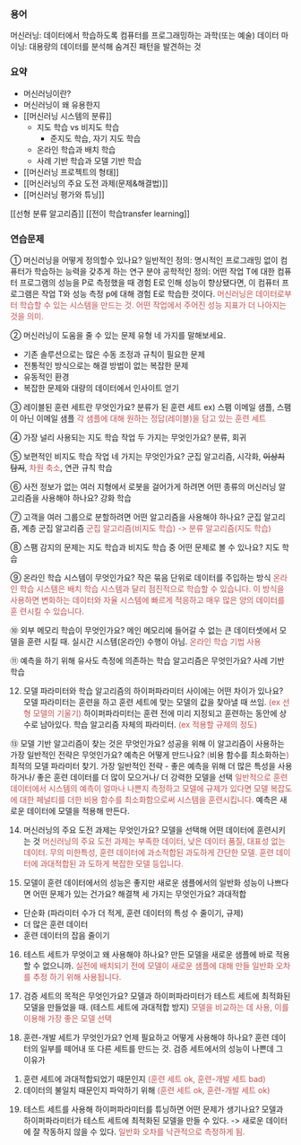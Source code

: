 ### 용어
머신러닝: 데이터에서 학습하도록 컴퓨터를 프로그래밍하는 과학(또는 예술)
데이터 마이닝: 대용량의 데이터를 분석해 숨겨진 패턴을 발견하는 것

### 요약
- 머신러닝이란?
- 머신러닝이 왜 유용한지
- [[머신러닝 시스템의 분류]]
	- 지도 학습 vs 비지도 학습
		- 준지도 학습, 자기 지도 학습
	- 온라인 학습과 배치 학습
	- 사례 기반 학습과 모델 기반 학습
- [[머신러닝 프로젝트의 형태]]
- [[머신러닝의 주요 도전 과제(문제&해결법)]]
- [[머신러닝 평가와 튜닝]]

[[선형 분류 알고리즘]]
[[전이 학습transfer learning]]
### 연습문제 

① 머신러닝을 어떻게 정의할수 있나요?
	일반적인 정의:
	명시적인 프로그래밍 없이 컴퓨터가 학습하는 능력을 갖추게 하는 연구 분야
	공학적인 정의:
	어떤 작업 T에 대한 컴퓨터 프로그램의 성능을 P로 측정했을 때 경험 E로 인해 성능이 향상됐다면, 이 컴퓨터 프로그램은 작업 T와 성능 측정 p에 대해 경험 E로 학습한 것이다. 
	<font color="#c0504d">머신러닝은 데이터로부터 학습할 수 있는 시스템을 만드는 것. 어떤 작업에서 주어진 성능 지표가 더 나아지는 것을 의미.</font>
	
② 머신러닝이 도움을 줄 수 있는 문제 유형 네 가지를 말해보세요.
- 기존 솔루션으로는 많은 수동 조정과 규칙이 필요한 문제
- 전통적인 방식으로는 해결 방법이 없는 복잡한 문제
- 유동적인 환경
- 복잡한 문제와 대량의 데이터에서 인사이트 얻기

③ 레이블된 훈련 세트란 무엇인가요? 
분류가 된 훈련 세트 ex) 스팸 이메일 샘플, 스팸이 아닌 이메일 샘플
<font color="#c0504d">각 샘플에 대해 원하는 정답(레이블)을 담고 있는 훈련 세트</font>

④ 가장 널리 사용되는 지도 학습 작업 두 가지는 무엇인가요? 
분류, 회귀

⑤ 보편적인 비지도 학습 작업 네 가지는 무엇인가요?
군집 알고리즘, 시각화, ~~이상치 탐지~~, <font color="#c0504d">차원 축소</font>, 연관 규칙 학습

⑥ 사전 정보가 없는 여러 지형에서 로봇을 걸어가게 하려면 어떤 종류의 머신러닝 알고리즘을 사용해야 하나요?
강화 학습

⑦ 고객을 여러 그룹으로 분할하려면 어떤 알고리즘을 사용해야 하나요?
군집 알고리즘, 계층 군집 알고리즘
<font color="#c0504d">군집 알고리즘(비지도 학습) -> 분류 알고리즘(지도 학습)</font>

⑧ 스팸 감지의 문제는 지도 학습과 비지도 학습 중 어떤 문제로 볼 수 있나요?
지도 학습

⑨ 온라인 학습 시스템이 무엇인가요? 
작은 묶음 단위로 데이터를 주입하는 방식
<font color="#c0504d">온라인 학습 시스템은 배치 학습 시스템과 달리 점진적으로 학습할 수 있습니다. 이 방식을 사용하면 변화하는 데이터와 자율 시스템에 빠르게 적응하고 매우 많은 양의 데이터를 훈</font>
<font color="#c0504d">련시킬 수 있습니다.</font>

⑩ 외부 메모리 학습이 무엇인가요?
메인 메모리에 들어갈 수 없는 큰 데이터셋에서 모델을 훈련 시킬 때.
실시간 시스템(온라인) 수행이 아님. <font color="#c0504d">온라인 학습 기법 사용</font>

⑪ 예측을 하기 위해 유사도 측정에 의존하는 학습 알고리즘은 무엇인가요?
사례 기반 학습

12) 모델 파라미터와 학습 알고리즘의 하이퍼파라미터 사이에는 어떤 차이가 있나요? 
모델 파라미터는 훈련을 하고 훈련 세트에 맞는 모델의 값을 찾아낼 때 쓰임. <font color="#c0504d">(ex 선형 모델의 기울기)</font>
하이퍼파라미터는 훈련 전에 미리 지정되고 훈련하는 동안에 상수로 남아있다. 학습 알고리즘 자체의 파라미터.<font color="#c0504d"> (ex 적용할 규제의 정도)</font>

⑬ 모델 기반 알고리즘이 찾는 것은 무엇인가요? 성공을 위해 이 알고리즘이 사용하는 가장 일반적인 전략은 무엇인가요? 예측은 어떻게 만드나요?
<font color="#c0504d">(</font>비용 함수를 최소화하는<font color="#c0504d">)</font> 최적의 모델 파라미터 찾기.
가장 일반적인 전략 - 좋은 예측을 위해 더 많은 특성을 사용하거나/ 좋은 훈련 데이터를 더 많이 모으거나/ 더 강력한 모델을 선택
<font color="#c0504d">일반적으로 훈련 데이터에서 시스템의 예측이 얼마나 나쁜지 측정하고 모델에 규제가 있다면 모델 복잡도에 대한 페널티를 더한 비용 함수를 최소화함으로써 시스템을</font>
<font color="#c0504d">훈련시킵니다.</font>
예측은 새로운 데이터에 모델을 적용해 만든다.

14) 머신러닝의 주요 도전 과제는 무엇인가요? 
모델을 선택해 어떤 데이터에 훈련시키는 것
<font color="#c0504d"> 머신러닝의 주요 도전 과제는 부족한 데이터, 낮은 데이터 품질, 대표성 없는 데이터. 무의 미한특성, 훈련 데이터에 과소적합된 과도하게 간단한 모델. 훈련 데이터에 과대적합된 과</font>
<font color="#c0504d">도하게 복잡한 모델 등입니다.</font>

15) 모델이 훈련 데이터에서의 성능은 좋지만 새로운 샘플에서의 일반화 성능이 나쁘다면 어떤 문제가 있는 건가요? 해결책 세 가지는 무엇인가요?
과대적합
- 단순화 (파라미터 수가 더 적게, 훈련 데이터의 특성 수 줄이기, 규제)
- 더 많은 훈련 데이터
- 훈련 데이터의 잡음 줄이기

16) 테스트 세트가 무엇이고 왜 사용해야 하나요?
만든 모델을 새로운 샘플에 바로 적용할 수 없으니까.
<font color="#c0504d">실전에 배치되기 전에 모델이 새로운 샘플에 대해 만들 일반화 오차를 추정 하기 위해 사용됩니다.</font>

17) 검증 세트의 목적은 무엇인가요? 
모델과 하이퍼파라미터가 테스트 세트에 최적화된 모델을 만들었을 때. (테스트 세트에 과대적합 방지)
<font color="#c0504d">모델을 비교하는 데 사용, 이를 이용해 가장 좋은 모델 선택</font>

18) 훈련-개발 세트가 무엇인가요? 언제 필요하고 어떻게 사용해야 하나요?
훈련 데이터의 일부를 떼어내 또 다른 세트를 만드는 것.
검증 세트에서의 성능이 나쁜데 그 이유가
1. 훈련 세트에 과대적합되었기 때문인지 <font color="#c0504d">(훈련 세트 ok, 훈련-개발 세트 bad)</font>
2. 데이터의 불일치 때문인지 파악하기 위해 <font color="#c0504d">(훈련 세트 ok, 훈련-개발 세트 ok)</font>

19) 테스트 세트를 사용해 하이퍼파라미터를 튜닝하면 어떤 문제가 생기나요?
모델과 하이퍼파라미터가 테스트 세트에 최적화된 모델을 만들 수 있다. 
-> 새로운 데이터에 잘 작동하지 않을 수 있다. 
<font color="#c0504d">일반화 오차를 낙관적으로 측정하게 됨.</font>
